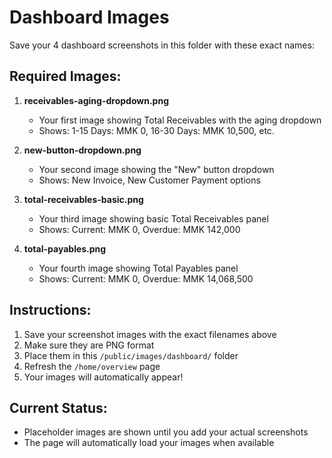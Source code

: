 # Dashboard Images

Save your 4 dashboard screenshots in this folder with these exact names:

## Required Images:

1. **receivables-aging-dropdown.png** 
   - Your first image showing Total Receivables with the aging dropdown
   - Shows: 1-15 Days: MMK 0, 16-30 Days: MMK 10,500, etc.

2. **new-button-dropdown.png**
   - Your second image showing the "New" button dropdown
   - Shows: New Invoice, New Customer Payment options

3. **total-receivables-basic.png** 
   - Your third image showing basic Total Receivables panel
   - Shows: Current: MMK 0, Overdue: MMK 142,000

4. **total-payables.png**
   - Your fourth image showing Total Payables panel  
   - Shows: Current: MMK 0, Overdue: MMK 14,068,500

## Instructions:

1. Save your screenshot images with the exact filenames above
2. Make sure they are PNG format
3. Place them in this `/public/images/dashboard/` folder
4. Refresh the `/home/overview` page
5. Your images will automatically appear!

## Current Status:
- Placeholder images are shown until you add your actual screenshots
- The page will automatically load your images when available
